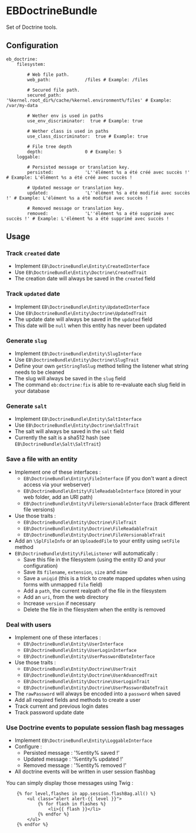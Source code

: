 # EBDoctrineBundle

Set of Doctrine tools.

## Configuration

    eb_doctrine:
        filesystem:

            # Web file path.
            web_path:             /files # Example: /files

            # Secured file path.
            secured_path:         '%kernel.root_dir%/cache/%kernel.environment%/files' # Example: /var/my-data

            # Wether env is used in paths
            use_env_discriminator:  true # Example: true

            # Wether class is used in paths
            use_class_discriminator:  true # Example: true

            # File tree depth
            depth:                0 # Example: 5
        loggable:

            # Persisted message or translation key.
            persisted:            'L''élément %s a été créé avec succès !' # Example: L'élément %s a été créé avec succès !

            # Updated message or translation key.
            updated:              'L''élément %s a été modifié avec succès !' # Example: L'élément %s a été modifié avec succès !

            # Removed message or translation key.
            removed:              'L''élément %s a été supprimé avec succès !' # Example: L'élément %s a été supprimé avec succès !

## Usage

### Track ``created`` date

  - Implement ``EB\DoctrineBundle\Entity\CreatedInterface``
  - Use ``EB\DoctrineBundle\Entity\Doctrine\CreatedTrait``
  - The creation date will always be saved in the ``created`` field

### Track ``updated`` date

  - Implement ``EB\DoctrineBundle\Entity\UpdatedInterface``
  - Use ``EB\DoctrineBundle\Entity\Doctrine\UpdatedTrait``
  - The update date will always be saved in the ``updated`` field
  - This date will be ``null`` when this entity has never been updated

### Generate ``slug``

  - Implement ``EB\DoctrineBundle\Entity\SlugInterface``
  - Use ``EB\DoctrineBundle\Entity\Doctrine\SlugTrait``
  - Define your own ``getStringToSlug`` method telling the listener what string needs to be cleaned
  - The slug will always be saved in the ``slug`` field
  - The command ``eb:doctrine:fix`` is able to re-evaluate each slug field in your database

### Generate ``salt``

  - Implement ``EB\DoctrineBundle\Entity\SaltInterface``
  - Use ``EB\DoctrineBundle\Entity\Doctrine\SaltTrait``
  - The salt will always be saved in the ``salt`` field
  - Currently the salt is a sha512 hash (see ``EB\DoctrineBundle\Salt\SaltTrait``)

### Save a file with an entity

  - Implement one of these interfaces :
    - ``EB\DoctrineBundle\Entity\FileInterface`` (if you don't want a direct access via your webserver)
    - ``EB\DoctrineBundle\Entity\FileReadableInterface`` (stored in your web folder, add an URI path)
    - ``EB\DoctrineBundle\Entity\FileVersionableInterface`` (track different file versions)
  - Use those traits :
    - ``EB\DoctrineBundle\Entity\Doctrine\FileTrait``
    - ``EB\DoctrineBundle\Entity\Doctrine\FileReadableTrait``
    - ``EB\DoctrineBundle\Entity\Doctrine\FileVersionableTrait``
  - Add an ``\SplFileInfo`` or an ``UploadedFile`` to your entity using ``setFile`` method
  - ``EB\DoctrineBundle\Entity\FileListener`` will automatically :
    - Save this file in the filesystem (using the entity ID and your configuration)
    - Save its ``filename``, ``extension``, ``size`` and ``mime``
    - Save a ``uniqid`` (this is a trick to create mapped updates when using forms with unmapped ``file`` field)
    - Add a ``path``, the current realpath of the file in the filesystem
    - Add an ``uri``, from the web directory
    - Increase ``version`` if necessary
    - Delete the file in the filesystem when the entity is removed

### Deal with users

  - Implement one of these interfaces :
    - ``EB\DoctrineBundle\Entity\UserInterface``
    - ``EB\DoctrineBundle\Entity\UserLoginInterface``
    - ``EB\DoctrineBundle\Entity\UserPasswordDateInterface``
  - Use those traits :
    - ``EB\DoctrineBundle\Entity\Doctrine\UserTrait``
    - ``EB\DoctrineBundle\Entity\Doctrine\UserAdvancedTrait``
    - ``EB\DoctrineBundle\Entity\Doctrine\UserLoginTrait``
    - ``EB\DoctrineBundle\Entity\Doctrine\UserPasswordDateTrait``
  - The ``rawPassword`` will always be encoded into a ``password`` when saved
  - Add all required fields and methods to create a user
  - Track current and previous login dates
  - Track password update date

### Use Doctrine events to populate session flash bag messages

  - Implement ``EB\DoctrineBundle\Entity\LoggableInterface``
  - Configure :
    - Persisted message : '%entity% saved !'
    - Updated message : '%entity% updated !'
    - Removed message : '%entity% removed !'
  - All doctrine events will be written in user session flashbag

You can simply display those messages using Twig :

```twig
    {% for level,flashes in app.session.flashBag.all() %}
        <ul class="alert alert-{{ level }}">
            {% for flash in flashes %}
                <li>{{ flash }}</li>
            {% endfor %}
        </ul>
    {% endfor %}
```
